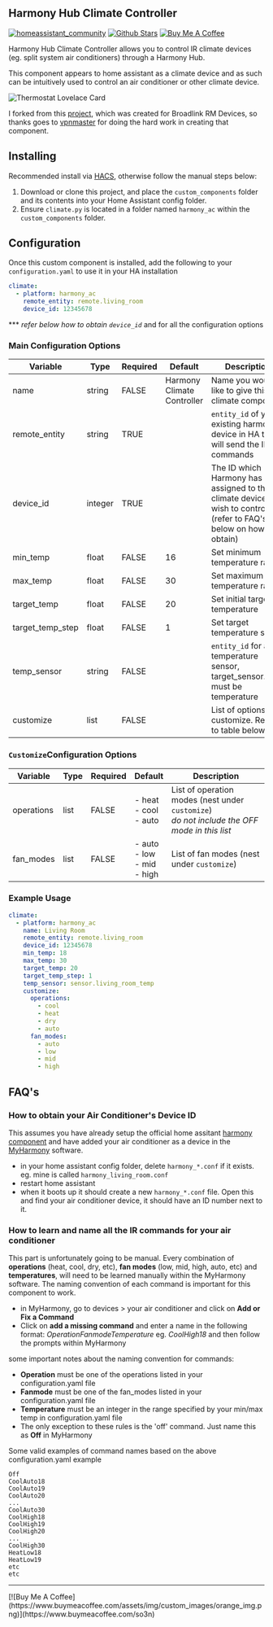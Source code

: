 ## Harmony Hub Climate Controller

[![homeassistant_community](https://img.shields.io/badge/HA%20community-forum-brightgreen)](https://community.home-assistant.io/t/harmony-hub-climate-component-for-a-c-integration/76793) [![Github Stars](https://img.shields.io/github/stars/so3n/HA_harmony_climate_component)](https://github.com/so3n/HA_harmony_climate_component) 
[![Buy Me A Coffee](https://www.buymeacoffee.com/assets/img/custom_images/orange_img.png)](https://www.buymeacoffee.com/so3n)

Harmony Hub Climate Controller allows you to control IR climate devices (eg. split system air conditioners) through a Harmony Hub. 

This component appears to home assistant as a climate device and as such can be intuitively used to control an air conditioner or other climate device.

![Thermostat Lovelace Card](https://raw.githubusercontent.com/so3n/HA_harmony_climate_component/master/img/thermostat_card.png)

I forked from this [project](https://github.com/vpnmaster/homeassistant-custom-components), which was created for Broadlink RM Devices, so thanks goes to [vpnmaster](https://github.com/vpnmaster) for doing the hard work in creating that component.

## Installing

Recommended install via [HACS](https://hacs.xyz/), otherwise follow the manual steps below:
1. Download or clone this project, and place the `custom_components` folder and its contents into your Home Assistant config folder.
2. Ensure `climate.py` is located in a folder named `harmony_ac` within the `custom_components` folder.


## Configuration
Once this custom component is installed, add the following to your `configuration.yaml` to use it in your HA installation

```yaml
climate:
  - platform: harmony_ac
    remote_entity: remote.living_room
    device_id: 12345678
```
*** _refer below how to obtain `device_id`_ and for all the configuration options

### Main Configuration Options
 
|Variable        |Type   |Required|Default                   |Description                                                                                                            |
|----------------|-------|--------|--------------------------|-----------------------------------------------------------------------------------------------------------------------|
|name            |string |FALSE   |Harmony Climate Controller|Name you would like to give this climate component                                                                     |
|remote_entity   |string |TRUE    |                          |`entity_id` of your existing harmony device in HA that will send the IR commands                                       |
|device_id       |integer|TRUE    |                          |The ID which Harmony has assigned to the climate device you wish to control<br/>(refer to FAQ's below on how to obtain)|
|min_temp        |float  |FALSE   |16                        |Set minimum temperature range                                                                                          |
|max_temp        |float  |FALSE   |30                        |Set maximum temperature range                                                                                          |
|target_temp     |float  |FALSE   |20                        |Set initial target temperature                                                                                         |
|target_temp_step|float  |FALSE   |1                         |Set target temperature step                                                                                            |
|temp_sensor     |string |FALSE   |                          |`entity_id` for a temperature sensor, target_sensor.state must be temperature                                          |
|customize       |list   |FALSE   |                          |List of options to customize. Refer to table below                                                                     |

### `Customize`Configuration Options

|Variable  |Type|Required|Default                              |Description                                                                                                             |
|----------|----|--------|-------------------------------------|------------------------------------------------------------------------------------------------------------------------|
|operations|list|FALSE   |- heat<br/>- cool<br/>- auto         |List of operation modes (nest under `customize`)<br/>_do not include the OFF mode in this list_                         |
|fan_modes |list|FALSE   |- auto<br/>- low<br/>- mid<br/>- high|List of fan modes (nest under `customize`)                                                                             |
  
### Example Usage
```yaml
climate:
  - platform: harmony_ac
    name: Living Room
    remote_entity: remote.living_room
    device_id: 12345678
    min_temp: 18
    max_temp: 30
    target_temp: 20
    target_temp_step: 1
    temp_sensor: sensor.living_room_temp
    customize:
      operations:
        - cool
        - heat
        - dry
        - auto
      fan_modes:
        - auto
        - low
        - mid
        - high
```

## FAQ's

### How to obtain your Air Conditioner's Device ID
This assumes you have already setup the official home assitant [harmony component](https://www.home-assistant.io/components/remote.harmony/) and have added your air conditioner as a device in the [MyHarmony](https://www.myharmony.com) software.
* in your home assistant config folder, delete `harmony_*.conf` if it exists. eg. mine is called `harmony_living_room.conf`
* restart home assistant
* when it boots up it should create a new `harmony_*.conf` file. Open this and find your air conditioner device, it should have an ID number next to it.

### How to learn and name all the IR commands for your air conditioner
This part is unfortunately going to be manual. Every combination of **operations** (heat, cool, dry, etc), **fan modes** (low, mid, high, auto, etc) and **temperatures**, will need to be learned manually within the MyHarmony software. The naming convention of each command is important for this component to work.

* in MyHarmony, go to devices > your air conditioner and click on **Add or Fix a Command**
* Click on **add a missing command** and enter a name in the following format: *OperationFanmodeTemperature* eg. *CoolHigh18* and then follow the prompts within MyHarmony
    
some important notes about the naming convention for commands:
* **Operation** must be one of the operations listed in your configuration.yaml file
* **Fanmode** must be one of the fan_modes listed in your configuration.yaml file
* **Temperature** must be an integer in the range specified by your min/max temp in configuration.yaml file
* The only exception to these rules is the 'off' command. Just name this as **Off** in MyHarmony

Some valid examples of command names based on the above configuration.yaml example
```
Off
CoolAuto18
CoolAuto19
CoolAuto20
...
CoolAuto30
CoolHigh18
CoolHigh19
CoolHigh20
...
CoolHigh30
HeatLow18
HeatLow19
etc
etc 
```

<hr>
[![Buy Me A Coffee](https://www.buymeacoffee.com/assets/img/custom_images/orange_img.png)](https://www.buymeacoffee.com/so3n)
